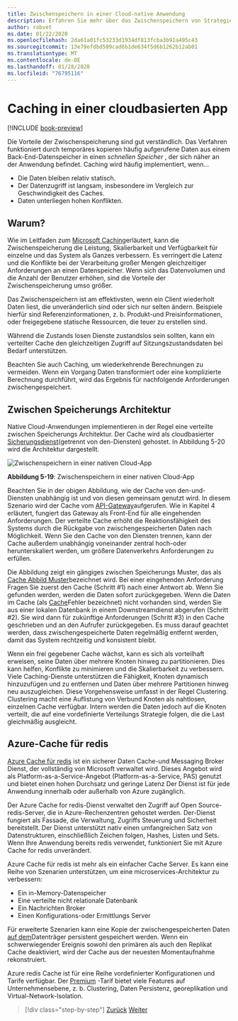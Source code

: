 ```yaml
---
title: Zwischenspeichern in einer Cloud-native Anwendung
description: Erfahren Sie mehr über das Zwischenspeichern von Strategien in einer Cloud-native Anwendung.
author: robvet
ms.date: 01/22/2020
ms.openlocfilehash: 2da61a01fc53233d1934df813fcba3b91a495c43
ms.sourcegitcommit: 13e79efdbd589cad6b1de634f5d6b1262b12ab01
ms.translationtype: MT
ms.contentlocale: de-DE
ms.lasthandoff: 01/28/2020
ms.locfileid: "76795116"
---
```

# <a name="caching-in-a-cloud-native-app"></a>Caching in einer cloudbasierten App

[!INCLUDE [book-preview](../../../includes/book-preview.md)]

Die Vorteile der Zwischenspeicherung sind gut verständlich. Das Verfahren funktioniert durch temporäres kopieren häufig aufgerufene Daten aus einem Back-End-Datenspeicher in einen *schnellen Speicher* , der sich näher an der Anwendung befindet. Caching wird häufig implementiert, wenn...

- Die Daten bleiben relativ statisch.
- Der Datenzugriff ist langsam, insbesondere im Vergleich zur Geschwindigkeit des Caches.
- Daten unterliegen hohen Konflikten.

## <a name="why"></a>Warum?

Wie im Leitfaden zum [Microsoft Caching](https://docs.microsoft.com/azure/architecture/best-practices/caching)erläutert, kann die Zwischenspeicherung die Leistung, Skalierbarkeit und Verfügbarkeit für einzelne und das System als Ganzes verbessern. Es verringert die Latenz und die Konflikte bei der Verarbeitung großer Mengen gleichzeitiger Anforderungen an einen Datenspeicher. Wenn sich das Datenvolumen und die Anzahl der Benutzer erhöhen, sind die Vorteile der Zwischenspeicherung umso größer.

Das Zwischenspeichern ist am effektivsten, wenn ein Client wiederholt Daten liest, die unveränderlich sind oder sich nur selten ändern. Beispiele hierfür sind Referenzinformationen, z. b. Produkt-und Preisinformationen, oder freigegebene statische Ressourcen, die teuer zu erstellen sind.

Während die Zustands losen Dienste zustandslos sein sollten, kann ein verteilter Cache den gleichzeitigen Zugriff auf Sitzungszustandsdaten bei Bedarf unterstützen.

Beachten Sie auch Caching, um wiederkehrende Berechnungen zu vermeiden. Wenn ein Vorgang Daten transformiert oder eine komplizierte Berechnung durchführt, wird das Ergebnis für nachfolgende Anforderungen zwischengespeichert.

## <a name="caching-architecture"></a>Zwischen Speicherungs Architektur

Native Cloud-Anwendungen implementieren in der Regel eine verteilte zwischen Speicherungs Architektur. Der Cache wird als cloudbasierter [Sicherungsdienst](./definition.md#backing-services)(getrennt von den-Diensten) gehostet. In Abbildung 5-20 wird die Architektur dargestellt.

![Zwischenspeichern in einer nativen Cloud-App](media/caching-in-a-cloud-native-app.png)

**Abbildung 5-19**: Zwischenspeichern in einer nativen Cloud-App

Beachten Sie in der obigen Abbildung, wie der Cache von den-und-Diensten unabhängig ist und von diesen gemeinsam genutzt wird. In diesem Szenario wird der Cache vom [API-Gateway](./front-end-communication.md)aufgerufen. Wie in Kapitel 4 erläutert, fungiert das Gateway als Front-End für alle eingehenden Anforderungen. Der verteilte Cache erhöht die Reaktionsfähigkeit des Systems durch die Rückgabe von zwischengespeicherten Daten nach Möglichkeit. Wenn Sie den Cache von den Diensten trennen, kann der Cache außerdem unabhängig voneinander zentral hoch-oder herunterskaliert werden, um größere Datenverkehrs Anforderungen zu erfüllen.

Die Abbildung zeigt ein gängiges zwischen Speicherungs Muster, das als [Cache Abbild Muster](https://docs.microsoft.com/azure/architecture/patterns/cache-aside)bezeichnet wird. Bei einer eingehenden Anforderung Fragen Sie zuerst den Cache (Schritt \#1) nach einer Antwort ab. Wenn Sie gefunden werden, werden die Daten sofort zurückgegeben. Wenn die Daten im Cache (als [Cache](https://www.techopedia.com/definition/6308/cache-miss)Fehler bezeichnet) nicht vorhanden sind, werden Sie aus einer lokalen Datenbank in einem Downstreamdienst abgerufen (Schritt \#2). Sie wird dann für zukünftige Anforderungen (Schritt \#3) in den Cache geschrieben und an den Aufrufer zurückgegeben. Es muss darauf geachtet werden, dass zwischengespeicherte Daten regelmäßig entfernt werden, damit das System rechtzeitig und konsistent bleibt.

Wenn ein frei gegebener Cache wächst, kann es sich als vorteilhaft erweisen, seine Daten über mehrere Knoten hinweg zu partitionieren. Dies kann helfen, Konflikte zu minimieren und die Skalierbarkeit zu verbessern. Viele Caching-Dienste unterstützen die Fähigkeit, Knoten dynamisch hinzuzufügen und zu entfernen und Daten über mehrere Partitionen hinweg neu auszugleichen. Diese Vorgehensweise umfasst in der Regel Clustering. Clustering macht eine Auflistung von Verbund Knoten als nahtlosen, einzelnen Cache verfügbar. Intern werden die Daten jedoch auf die Knoten verteilt, die auf eine vordefinierte Verteilungs Strategie folgen, die die Last gleichmäßig ausgleicht.

## <a name="azure-cache-for-redis"></a>Azure-Cache für redis

[Azure Cache für redis](https://azure.microsoft.com/services/cache/) ist ein sicherer Daten Cache-und Messaging Broker Dienst, der vollständig von Microsoft verwaltet wird. Dieses Angebot wird als Platform-as-a-Service-Angebot (Platform-as-a-Service, PAS) genutzt und bietet einen hohen Durchsatz und geringe Latenz Der Dienst ist für jede Anwendung innerhalb oder außerhalb von Azure zugänglich.

Der Azure Cache for redis-Dienst verwaltet den Zugriff auf Open Source-redis-Server, die in Azure-Rechenzentren gehostet werden. Der-Dienst fungiert als Fassade, die Verwaltung, Zugriffs Steuerung und Sicherheit bereitstellt. Der Dienst unterstützt nativ einen umfangreichen Satz von Datenstrukturen, einschließlich Zeichen folgen, Hashes, Listen und Sets. Wenn Ihre Anwendung bereits redis verwendet, funktioniert Sie mit Azure Cache for redis unverändert.

Azure Cache für redis ist mehr als ein einfacher Cache Server. Es kann eine Reihe von Szenarien unterstützen, um eine microservices-Architektur zu verbessern:

- Ein in-Memory-Datenspeicher
- Eine verteilte nicht relationale Datenbank
- Ein Nachrichten Broker
- Einen Konfigurations-oder Ermittlungs Server
  
Für erweiterte Szenarien kann eine Kopie der zwischengespeicherten Daten [auf dem](https://docs.microsoft.com/azure/azure-cache-for-redis/cache-how-to-premium-persistence)Datenträger persistent gespeichert werden. Wenn ein schwerwiegender Ereignis sowohl den primären als auch den Replikat Cache deaktiviert, wird der Cache aus der neuesten Momentaufnahme rekonstruiert.

Azure redis Cache ist für eine Reihe vordefinierter Konfigurationen und Tarife verfügbar.  Der [Premium](https://docs.microsoft.com/azure/azure-cache-for-redis/cache-premium-tier-intro) -Tarif bietet viele Features auf Unternehmensebene, z. b. Clustering, Daten Persistenz, georeplikation und Virtual-Network-Isolation.

>[!div class="step-by-step"]
>[Zurück](relational-vs-nosql-data.md)
>[Weiter](elastic-search-in-azure.md)
